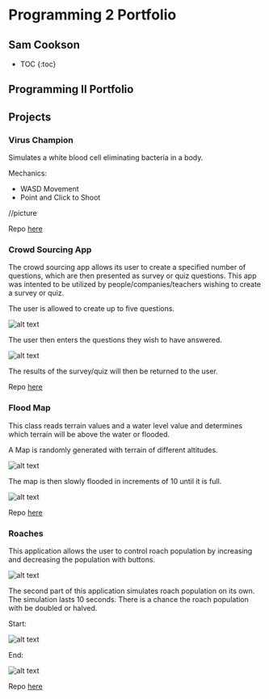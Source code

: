 # Programming 2 Portfolio
## Sam Cookson

* TOC
{:toc}


## Programming II Portfolio

## Projects

### Virus Champion

Simulates a white blood cell eliminating bacteria in a body.

Mechanics:
<ul>
<li> WASD Movement </li>
<li> Point and Click to Shoot</li>
</ul>

//picture

Repo [here](https://github.com/SamBow/Programming2Portfolio/tree/master/CellsGame)

### Crowd Sourcing App

The crowd sourcing app allows its user to create a specified number of questions, which are then presented as survey or quiz questions. This app was intented to be utilized by people/companies/teachers wishing to create a survey or quiz.

The user is allowed to create up to five questions.

![alt text](https://sambow.github.io/Programming2Portfolio/GUI/CrowdSourcing1.png)

The user then enters the questions they wish to have answered.

![alt text](https://sambow.github.io/Programming2Portfolio/GUI/CrowdSourcing2.png)

The results of the survey/quiz will then be returned to the user.

Repo [here](https://github.com/SamBow/Programming2Portfolio/tree/master/CrowdSourcing)

### Flood Map
This class reads terrain values and a water level value and determines which terrain will be above the water or flooded.

A Map is randomly generated with terrain of different altitudes.

![alt text](https://sambow.github.io/Programming2Portfolio/GUI/FloodMapAlt.png)

The map is then slowly flooded in increments of 10 until it is full.

![alt text](https://sambow.github.io/Programming2Portfolio/GUI/FloodMapPartial.png)

Repo [here](https://github.com/SamBow/Programming2Portfolio/tree/master/FloodMap)

### Roaches

This application allows the user to control roach population by increasing and decreasing the population with buttons.

![alt text](https://sambow.github.io/Programming2Portfolio/GUI/RoachViewerStart.png)

The second part of this application simulates roach population on its own. The simulation lasts 10 seconds. There is a chance the roach population with be doubled or halved.

Start:

![alt text](https://sambow.github.io/Programming2Portfolio/GUI/RoachesPartial.png)

End:

![alt text](https://sambow.github.io/Programming2Portfolio/GUI/RoachesFinal.png)

Repo [here](https://github.com/SamBow/Programming2Portfolio/tree/master/Roaches)

            

